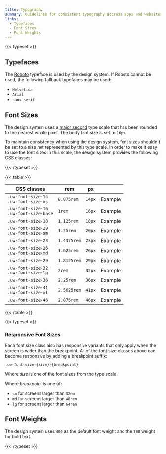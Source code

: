 ```yaml
---
title: Typography
summary: Guidelines for consistent typography accross apps and websites.
links:
  - Typefaces
  - Font Sizes
  - Font Weights
---
```


{{< typeset >}}

## Typefaces

The [Roboto](https://fonts.google.com/specimen/Roboto) typeface is used by the
design system. If Roboto cannot be used, the following fallback typefaces may be
used:

- `Helvetica`
- `Arial`
- `sans-serif`

## Font Sizes

The design system uses a
[major second](https://type-scale.com/?size=16&scale=1.125&font=Roboto) type
scale that has been rounded to the nearest whole pixel. The body font size is
set to `16px`.

To maintain consistency when using the design system, font sizes shouldn't be
set to a size not represented by this type scale. In order to make it easy to
use the font sizes in this scale, the design system provides the following CSS
classes:

{{< /typeset >}}

{{< table >}}

| CSS classes                                | rem         | px     |                                              |
| ------------------------------------------ | ----------- | ------ | -------------------------------------------- |
| `.uw-font-size-14`<br>`.uw-font-size-xs`   | `0.875rem`  | `14px` | <span class="uw-font-size-14">Example</span> |
| `.uw-font-size-16`<br>`.uw-font-size-base` | `1rem`      | `16px` | <span class="uw-font-size-16">Example</span> |
| `.uw-font-size-18`                         | `1.125rem`  | `18px` | <span class="uw-font-size-18">Example</span> |
| `.uw-font-size-20`<br>`.uw-font-size-sm`   | `1.25rem`   | `20px` | <span class="uw-font-size-20">Example</span> |
| `.uw-font-size-23`                         | `1.4375rem` | `23px` | <span class="uw-font-size-23">Example</span> |
| `.uw-font-size-26`<br>`.uw-font-size-md`   | `1.625rem`  | `26px` | <span class="uw-font-size-26">Example</span> |
| `.uw-font-size-29`                         | `1.8125rem` | `29px` | <span class="uw-font-size-29">Example</span> |
| `.uw-font-size-32`<br>`.uw-font-size-lg`   | `2rem`      | `32px` | <span class="uw-font-size-32">Example</span> |
| `.uw-font-size-36`                         | `2.25rem`   | `36px` | <span class="uw-font-size-36">Example</span> |
| `.uw-font-size-41`<br>`.uw-font-size-xl`   | `2.5625rem` | `41px` | <span class="uw-font-size-41">Example</span> |
| `.uw-font-size-46`                         | `2.875rem`  | `46px` | <span class="uw-font-size-46">Example</span> |

{{< /table >}}

{{< typeset >}}

### Responsive Font Sizes

Each font size class also has responsive variants that only apply when the
screen is wider than the breakpoint. All of the font size classes above can
become responsive by adding a breakpoint suffix:

`.uw-font-size-{size}-{breakpoint}`

Where _size_ is one of the font sizes from the type scale.

Where _breakpoint_ is one of:

- `sm` for screens larger than `32em`
- `md` for screens larger than `48rem`
- `lg` for screens larger than `64rem`

## Font Weights

The design system uses `400` as the default font weight and the `700` weight for
bold text.

{{< /typeset >}}
